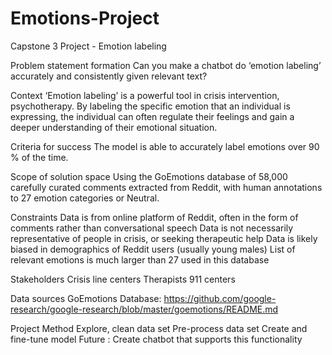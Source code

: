 # Emotions-Project
Capstone 3 Project - Emotion labeling 

Problem statement formation 
Can you make a chatbot do ‘emotion labeling’ accurately and consistently given relevant text? 

Context 
‘Emotion labeling’ is a powerful tool in crisis intervention, psychotherapy. By labeling the specific emotion that an individual is expressing, the individual can often regulate their feelings and gain a deeper understanding of their emotional situation. 


Criteria for success
The model is able to accurately label emotions over 90 % of the time. 


 Scope of solution space 
Using the GoEmotions database of 58,000 carefully curated comments extracted from Reddit, with human annotations to 27 emotion categories or Neutral.




Constraints 
Data is from online platform of Reddit, often in the form of comments rather than conversational speech 
Data is not necessarily representative of people in crisis, or seeking therapeutic help
Data is likely biased in demographics of Reddit users (usually young males) 
List of relevant emotions is much larger than 27 used in this database 

Stakeholders 
Crisis line centers
Therapists
911 centers


Data sources
GoEmotions Database: https://github.com/google-research/google-research/blob/master/goemotions/README.md


Project Method 
Explore, clean data set
Pre-process data set 
Create and fine-tune model 
Future : Create chatbot that supports this functionality

